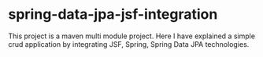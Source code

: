 # spring-data-jpa-jsf-integration
This project is a maven multi module project. Here I have explained a simple crud application by integrating JSF, Spring, Spring Data JPA technologies.
